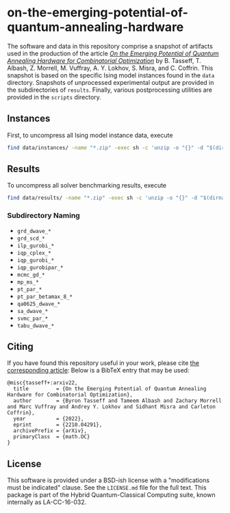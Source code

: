 # on-the-emerging-potential-of-quantum-annealing-hardware 

The software and data in this repository comprise a snapshot of artifacts used in the production of the article [_On the Emerging Potential of Quantum Annealing Hardware for Combinatorial Optimization_](https://arxiv.org/pdf/2210.04291.pdf) by B. Tasseff, T. Albash, Z. Morrell, M. Vuffray, A. Y. Lokhov, S. Misra, and C. Coffrin.
This snapshot is based on the specific Ising model instances found in the `data` directory.
Snapshots of unprocessed experimental output are provided in the subdirectories of `results`.
Finally, various postprocessing utilities are provided in the `scripts` directory.

## Instances

First, to uncompress all Ising model instance data, execute
```bash
find data/instances/ -name "*.zip" -exec sh -c 'unzip -o "{}" -d "$(dirname "{}")"' \;
```

## Results

To uncompress all solver benchmarking results, execute
```bash
find data/results/ -name "*.zip" -exec sh -c 'unzip -o "{}" -d "$(dirname "{}")"' \;
```

### Subdirectory Naming

- `grd_dwave_*`
- `grd_scd_*`
- `ilp_gurobi_*`
- `iqp_cplex_*`
- `iqp_gurobi_*`
- `iqp_gurobipar_*`
- `mcmc_gd_*`
- `mp_ms_*`
- `pt_par_*`
- `pt_par_betamax_8_*`
- `qa0625_dwave_*`
- `sa_dwave_*`
- `svmc_par_*`
- `tabu_dwave_*`

## Citing

If you have found this repository useful in your work, please cite [the corresponding article](https://arxiv.org/pdf/2210.04291.pdf):
Below is a BibTeX entry that may be used:
```
@misc{tasseff+:arxiv22,
  title         = {On the Emerging Potential of Quantum Annealing Hardware for Combinatorial Optimization},
  author        = {Byron Tasseff and Tameem Albash and Zachary Morrell and Marc Vuffray and Andrey Y. Lokhov and Sidhant Misra and Carleton Coffrin},
  year          = {2022},
  eprint        = {2210.04291},
  archivePrefix = {arXiv},
  primaryClass  = {math.OC}
}
```

## License

This software is provided under a BSD-ish license with a "modifications must be indicated" clause.
See the `LICENSE.md` file for the full text.
This package is part of the Hybrid Quantum-Classical Computing suite, known internally as LA-CC-16-032.
